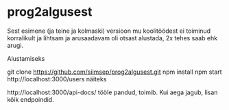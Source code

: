 # prog2algusest
Sest esimene (ja teine ja kolmaski) versioon mu koolitöödest ei toiminud korralikult ja lihtsam ja arusaadavam oli otsast alustada, 2x tehes saab ehk arugi.

Alustamiseks

git clone https://github.com/siimsep/prog2algusest.git
npm install
npm start
http://localhost:3000/users näiteks

http://localhost:3000/api-docs/ tööle pandud, toimib. Kui aega jagub, lisan kõik endpoindid.